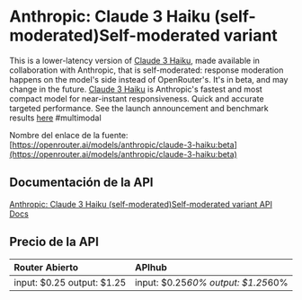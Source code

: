 # Anthropic: Claude 3 Haiku (self-moderated)Self-moderated variant

This is a lower-latency version of [Claude 3 Haiku](/models/anthropic/claude-3-haiku), made available in collaboration with Anthropic, that is self-moderated: response moderation happens on the model's side instead of OpenRouter's. It's in beta, and may change in the future.
[Claude 3 Haiku](/models/anthropic/claude-3-haiku) is Anthropic's fastest and most compact model for
near-instant responsiveness. Quick and accurate targeted performance.
See the launch announcement and benchmark results [here](https://www.anthropic.com/news/claude-3-haiku)
#multimodal

Nombre del enlace de la fuente: [https://openrouter.ai/models/anthropic/claude-3-haiku:beta](https://openrouter.ai/models/anthropic/claude-3-haiku:beta)

## Documentación de la API

[Anthropic: Claude 3 Haiku (self-moderated)Self-moderated variant API Docs](../apis/es/Anthropic:_Claude_3_Haiku_(self-moderated)Self-moderated_variant.md)

## Precio de la API

| Router Abierto | APIhub |
|:---|:---|
| input: $0.25 output: $1.25 | input: $0.25*60% output: $1.25*60% |
